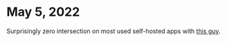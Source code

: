 # May 5, 2022

Surprisingly zero intersection on most used self-hosted apps
with [this guy](https://noted.lol/what-are-your-most-used-self-hosted-applications/).
